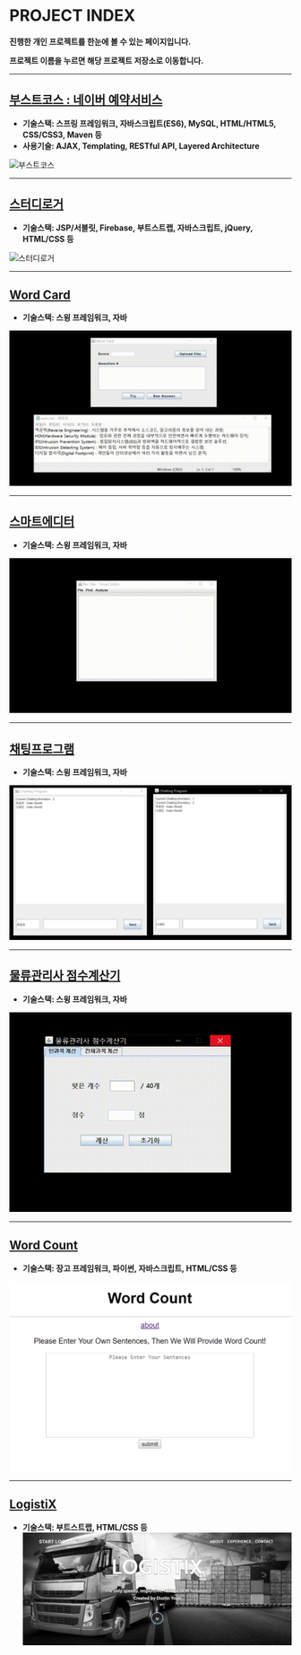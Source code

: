 # PROJECT INDEX

**진행한 개인 프로젝트를 한눈에 볼 수 있는 페이지입니다.**

**프로젝트 이름을 누르면 해당 프로젝트 저장소로 이동합니다.**

-----

## [부스트코스 : 네이버 예약서비스 ](https://github.com/DustinYook/PROJECT_BOOSTCOURSE)
- **기술스택: 스프링 프레임워크, 자바스크립트(ES6), MySQL, HTML/HTML5, CSS/CSS3, Maven 등**
- **사용기술: AJAX, Templating, RESTful API, Layered Architecture**

![부스트코스](https://github.com/DustinYook/INDEX_PROJECT/blob/master/image/boostcourse.gif)

-----

## [스터디로거](https://github.com/DustinYook/PROJECT_STUDY-LOGGER)
- **기술스택: JSP/서블릿, Firebase, 부트스트랩, 자바스크립트, jQuery, HTML/CSS 등**

![스터디로거](https://github.com/DustinYook/INDEX_PROJECT/blob/master/image/studylogger.gif)

-----

## [Word Card](https://github.com/DustinYook/PROJECT_WORD-CARD)
- **기술스택: 스윙 프레임워크, 자바**

![단어장](https://github.com/DustinYook/INDEX_PROJECT/blob/master/image/wordcard.gif)

-----

## [스마트에디터](https://github.com/DustinYook/PROJECT_SMART-EDITOR)
- **기술스택: 스윙 프레임워크, 자바**

![스마트에디터](https://github.com/DustinYook/INDEX_PROJECT/blob/master/image/smarteditor.gif)

-----

## [채팅프로그램](https://github.com/DustinYook/PROJECT_CHATTING-PROGRAM)
- **기술스택: 스윙 프레임워크, 자바**

![채팅프로그램](https://github.com/DustinYook/INDEX_PROJECT/blob/master/image/chattingprogram.png)

-----

## [물류관리사 점수계산기](https://github.com/DustinYook/PROJECT_CPL-SCORE-CALCULATOR)
- **기술스택: 스윙 프레임워크, 자바**

![물류관리사 점수계산기](https://github.com/DustinYook/INDEX_PROJECT/blob/master/image/scorecalculator.gif)

-----

## [Word Count](https://github.com/DustinYook/PROJECT_WORD-COUNT)
- **기술스택: 장고 프레임워크, 파이썬, 자바스크립트, HTML/CSS 등**

![워드카운트](https://github.com/DustinYook/INDEX_PROJECT/blob/master/image/wordcount.png)

-----

## [LogistiX](https://github.com/DustinYook/PROJECT_LOGISTIX)
- **기술스택: 부트스트랩, HTML/CSS 등**
![로지스틱스](https://github.com/DustinYook/INDEX_PROJECT/blob/master/image/logistix.png)
